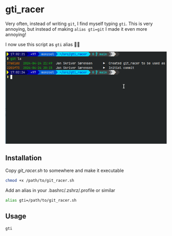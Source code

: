 # gti_racer

Very often, instead of writing `git`, I find myself typing `gti`. This is very annoying, but instead of making `alias gti=git` I made it even more annoying!

I now use this script as `gti` alias 🤦‍♂️



![gti racer screen cast](assets/gti_racer.gif)

## Installation

Copy *git_racer.sh* to somewhere and make it executable

```sh
chmod +x /path/to/git_racer.sh
```

Add an alias in your .bashrc/.zshrz/.profile or similar

```sh
alias gti=/path/to/git_racer.sh
```

## Usage

```sh
gti
```
